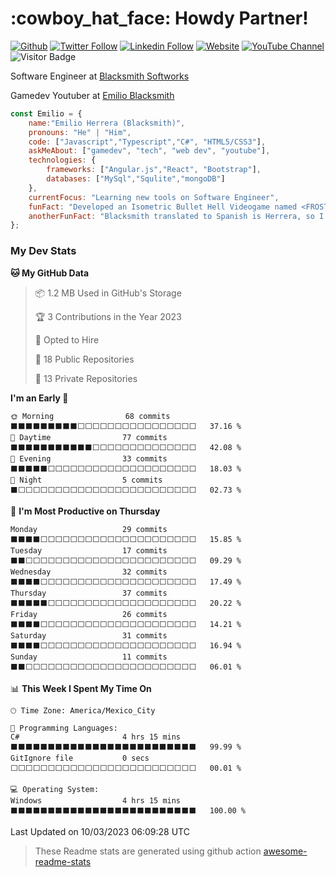 <h1>:cowboy_hat_face:
Howdy Partner!
</h1>
<a href="https://github.com/EmilioBlacksmith"><img alt="Github" src="https://img.shields.io/github/followers/EmilioBlacksmith.svg?style=social&label=Follow&maxAge=2592000"/></a>
<a href="https://twitter.com/intent/follow?screen_name=EmilioBlacksmit"><img alt="Twitter Follow" src="https://img.shields.io/twitter/follow/EmilioBlacksmit?label=Follow)"/></a>
<a href="https://www.linkedin.com/in/emilioblacksmith/"><img alt="Linkedin Follow" src="https://img.shields.io/badge/-EmilioBlacksmith-blue?style=flat-square&logo=Linkedin&logoColor=white&link=https://www.linkedin.com/in/emilioblacksmith/"></a>
<a href="https://emilioblacksmith.com/"><img alt="Website" src="https://img.shields.io/badge/Website-46a2f1.svg?&style=flat-square&logo=Google-Chrome&logoColor=white&link=https://emilioblacksmith.com/"></a>
<a href="https://www.youtube.com/channel/UC1ZeE2i5QwVwhWOV-HveneQ"><img alt="YouTube Channel" src="https://img.shields.io/youtube/channel/subscribers/UC1ZeE2i5QwVwhWOV-HveneQ?style=social"></a>
<img alt="Visitor Badge" src="https://visitor-badge.glitch.me/badge?page_id=EmilioBlacksmith.EmilioBlacksmith">

<p>Software Engineer at <a href="https://www.linkedin.com/company/blacksmith-softworks/">Blacksmith Softworks</a></p>
<p>Gamedev Youtuber at <a href="https://www.youtube.com/channel/UC1ZeE2i5QwVwhWOV-HveneQ">Emilio Blacksmith</a></p>

```javascript
const Emilio = {
    name:"Emilio Herrera (Blacksmith)",
    pronouns: "He" | "Him",
    code: ["Javascript","Typescript","C#", "HTML5/CSS3"],
    askMeAbout: ["gamedev", "tech", "web dev", "youtube"],
    technologies: {
        frameworks: ["Angular.js","React", "Bootstrap"],
        databases: ["MySql","Squlite","mongoDB"]
    },
    currentFocus: "Learning new tools on Software Engineer",
    funFact: "Developed an Isometric Bullet Hell Videogame named <FROSTBITE>",
    anotherFunFact: "Blacksmith translated to Spanish is Herrera, so I just made that into my my online last name"
};
```

### My Dev Stats
<!--START_SECTION:waka-->
**🐱 My GitHub Data** 

> 📦 1.2 MB Used in GitHub's Storage 
 > 
> 🏆 3 Contributions in the Year 2023
 > 
> 💼 Opted to Hire
 > 
> 📜 18 Public Repositories 
 > 
> 🔑 13 Private Repositories 
 > 
**I'm an Early 🐤** 

```text
🌞 Morning                68 commits          ⬛⬛⬛⬛⬛⬛⬛⬛⬛⬜⬜⬜⬜⬜⬜⬜⬜⬜⬜⬜⬜⬜⬜⬜⬜   37.16 % 
🌆 Daytime                77 commits          ⬛⬛⬛⬛⬛⬛⬛⬛⬛⬛⬛⬜⬜⬜⬜⬜⬜⬜⬜⬜⬜⬜⬜⬜⬜   42.08 % 
🌃 Evening                33 commits          ⬛⬛⬛⬛⬛⬜⬜⬜⬜⬜⬜⬜⬜⬜⬜⬜⬜⬜⬜⬜⬜⬜⬜⬜⬜   18.03 % 
🌙 Night                  5 commits           ⬛⬜⬜⬜⬜⬜⬜⬜⬜⬜⬜⬜⬜⬜⬜⬜⬜⬜⬜⬜⬜⬜⬜⬜⬜   02.73 % 
```
📅 **I'm Most Productive on Thursday** 

```text
Monday                   29 commits          ⬛⬛⬛⬛⬜⬜⬜⬜⬜⬜⬜⬜⬜⬜⬜⬜⬜⬜⬜⬜⬜⬜⬜⬜⬜   15.85 % 
Tuesday                  17 commits          ⬛⬛⬜⬜⬜⬜⬜⬜⬜⬜⬜⬜⬜⬜⬜⬜⬜⬜⬜⬜⬜⬜⬜⬜⬜   09.29 % 
Wednesday                32 commits          ⬛⬛⬛⬛⬜⬜⬜⬜⬜⬜⬜⬜⬜⬜⬜⬜⬜⬜⬜⬜⬜⬜⬜⬜⬜   17.49 % 
Thursday                 37 commits          ⬛⬛⬛⬛⬛⬜⬜⬜⬜⬜⬜⬜⬜⬜⬜⬜⬜⬜⬜⬜⬜⬜⬜⬜⬜   20.22 % 
Friday                   26 commits          ⬛⬛⬛⬛⬜⬜⬜⬜⬜⬜⬜⬜⬜⬜⬜⬜⬜⬜⬜⬜⬜⬜⬜⬜⬜   14.21 % 
Saturday                 31 commits          ⬛⬛⬛⬛⬜⬜⬜⬜⬜⬜⬜⬜⬜⬜⬜⬜⬜⬜⬜⬜⬜⬜⬜⬜⬜   16.94 % 
Sunday                   11 commits          ⬛⬛⬜⬜⬜⬜⬜⬜⬜⬜⬜⬜⬜⬜⬜⬜⬜⬜⬜⬜⬜⬜⬜⬜⬜   06.01 % 
```


📊 **This Week I Spent My Time On** 

```text
🕑︎ Time Zone: America/Mexico_City

💬 Programming Languages: 
C#                       4 hrs 15 mins       ⬛⬛⬛⬛⬛⬛⬛⬛⬛⬛⬛⬛⬛⬛⬛⬛⬛⬛⬛⬛⬛⬛⬛⬛⬛   99.99 % 
GitIgnore file           0 secs              ⬜⬜⬜⬜⬜⬜⬜⬜⬜⬜⬜⬜⬜⬜⬜⬜⬜⬜⬜⬜⬜⬜⬜⬜⬜   00.01 % 

💻 Operating System: 
Windows                  4 hrs 15 mins       ⬛⬛⬛⬛⬛⬛⬛⬛⬛⬛⬛⬛⬛⬛⬛⬛⬛⬛⬛⬛⬛⬛⬛⬛⬛   100.00 % 
```


 Last Updated on 10/03/2023 06:09:28 UTC
<!--END_SECTION:waka-->

>These Readme stats are generated using github action [awesome-readme-stats](https://github.com/anmol098/waka-readme-stats)